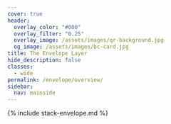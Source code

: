 ```yaml
---
cover: true
header:
  overlay_color: "#000"
  overlay_filter: "0.25"
  overlay_image: /assets/images/qr-background.jpg
  og_image: /assets/images/bc-card.jpg
title: The Envelope Layer
hide_description: false
classes:
  - wide
permalink: /envelope/overview/
sidebar:
  nav: mainside
---
```


{% include stack-envelope.md %}
